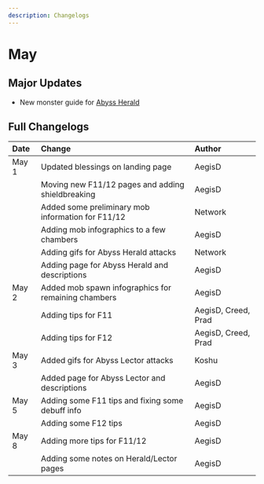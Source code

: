 ```yaml
---
description: Changelogs
---
```


# May

## Major Updates

* New monster guide for [Abyss Herald](../../monsters/abyss-order/abyss-herald.md)

## Full Changelogs

| Date | Change | Author |
| :--- | :--- | :--- |
| May 1 | Updated blessings on landing page | AegisD |
|  | Moving new F11/12 pages and adding shieldbreaking | AegisD |
|  | Added some preliminary mob information for F11/12 | Network |
|  | Adding mob infographics to a few chambers | AegisD |
|  | Adding gifs for Abyss Herald attacks | Network |
|  | Adding page for Abyss Herald and descriptions | AegisD |
| May 2 | Added mob spawn infographics for remaining chambers | AegisD |
|  | Adding tips for F11 | AegisD, Creed, Prad |
|  | Adding tips for F12 | AegisD, Creed, Prad |
| May 3 | Added gifs for Abyss Lector attacks | Koshu |
|  | Added page for Abyss Lector and descriptions | AegisD |
| May 5 | Adding some F11 tips and fixing some debuff info | AegisD |
|  | Adding some F12 tips | AegisD |
| May 8 | Adding more tips for F11/12 | AegisD |
|  | Adding some notes on Herald/Lector pages | AegisD |



